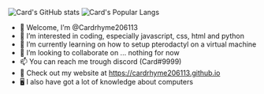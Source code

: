 ![Card's GitHub stats](https://github-readme-stats.vercel.app/api?username=cardrhyme206113&show_icons=true&theme=cobalt)
![Card's Popular Langs](https://github-readme-stats.vercel.app/api/top-langs?username=cardrhyme206113&show_icons=true&theme=cobalt&compact=true)

- 👋 Welcome, I’m @Cardrhyme206113
- 👀 I’m interested in coding, especially javascript, css, html and python
- 🌱 I’m currently learning on how to setup pterodactyl on a virtual machine
- 💞️ I’m looking to collaborate on ... nothing for now
- 📫 You can reach me trough discord (Card#9999)
- 💎 Check out my website at https://cardrhyme206113.github.io
- 🖥️ I also have got a lot of knowledge about computers
